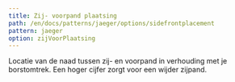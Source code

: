 ```yaml
---
title: Zij- voorpand plaatsing
path: /en/docs/patterns/jaeger/options/sidefrontplacement
pattern: jaeger
option: zijVoorPlaatsing
---
```


Locatie van de naad tussen zij- en voorpand in verhouding met je borstomtrek. Een hoger cijfer zorgt voor een wijder zijpand.